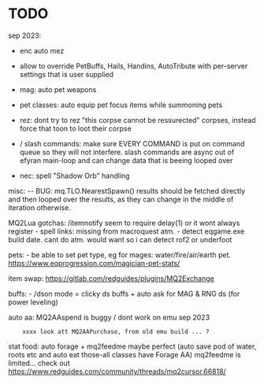 # TODO


sep 2023:

- enc auto mez

- allow to override PetBuffs, Hails, Handins, AutoTribute with per-server settings that is user supplied

- mag: auto pet weapons

- pet classes: auto equip pet focus items while summoning pets

- rez: dont try to rez "this corpse cannot be ressurected" corpses, instead force that toon to loot their corpse

- / slash commands: make sure EVERY COMMAND is put on command queue so they will not interfere.
    slash commands are async out of efyran main-loop and can change data that is beeing looped over

- nec: spell "Shadow Orb" handling

misc:
-- BUG: mq.TLO.NearestSpawn() results should be fetched directly and then looped over the results, as they can change
    in the middle of iteration otherwise.




MQ2Lua gotchas:
    /itemnotify seem to require delay(1) or it wont always register
    - spell links: missing from macroquest atm.
    - detect eqgame.exe build date. cant do atm. would want so i can detect rof2 or underfoot


pets:
    - be able to set pet type, eg for mages: water/fire/air/earth pet. https://www.eqprogression.com/magician-pet-stats/





item swap:
    https://gitlab.com/redguides/plugins/MQ2Exchange


buffs:
    - /dson mode = clicky ds buffs + auto ask for MAG & RNG ds (for power leveling)


auto aa:
    MQ2AAspend is buggy / dont work on emu sep 2023

        xxxx look att MQ2AAPurchase, from old emu build ... ?


stat food:
    auto forage + mq2feedme maybe perfect (auto save pod of water, roots etc and auto eat those-all classes have Forage AA)
    mq2feedme is limited... check out https://www.redguides.com/community/threads/mq2cursor.66818/

